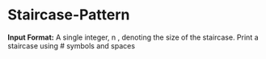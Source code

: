 # Staircase-Pattern

<b>Input Format:</b>
A single integer, n , denoting the size of the staircase.
Print a staircase using # symbols and spaces